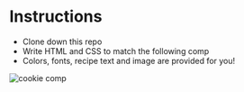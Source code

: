 # Instructions

- Clone down this repo 
- Write HTML and CSS to match the following comp
- Colors, fonts, recipe text and image are provided for you!

![cookie comp](https://github.com/turingschool-examples/cookie-comp/blob/main/images/cookieComp.png)
